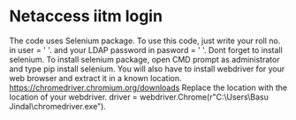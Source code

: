 # Netaccess iitm login
The code uses Selenium package.
To use this code, just write your roll no. in user = '    '.
and your LDAP password in pasword = '   '.
Dont forget to install selenium. 
To install selenium package, open CMD prompt as administrator and type  pip install selenium.
You will also have to install webdriver for your web browser and extract it in a known location.
https://chromedriver.chromium.org/downloads
Replace the location with the location of your webdriver.
driver = webdriver.Chrome(r"C:\Users\Basu Jindal\chromedriver.exe").
